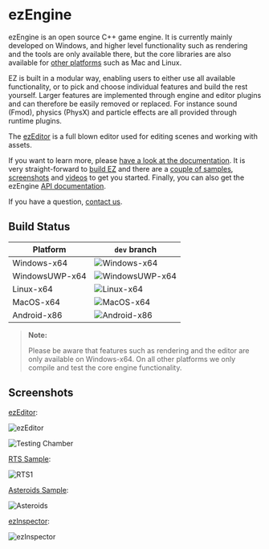# ezEngine

ezEngine is an open source C++ game engine. It is currently mainly developed on Windows, and higher level functionality such as rendering and the tools are only available there, but the core libraries are also available for [other platforms](http://ezengine.net/pages/docs/build/supported-platforms.html) such as Mac and Linux.

EZ is built in a modular way, enabling users to either use all available functionality, or to pick and choose individual features and build the rest yourself. Larger features are implemented through engine and editor plugins and can therefore be easily removed or replaced. For instance sound (Fmod), physics (PhysX) and particle effects are all provided through runtime plugins.

The [ezEditor](http://ezengine.net/pages/getting-started/editor-overview.html) is a full blown editor used for editing scenes and working with assets.

If you want to learn more, please [have a look at the documentation](http://ezengine.net/). It is very straight-forward to [build EZ](http://ezengine.net/pages/docs/build/building-ez.html) and there are a [couple of samples](http://ezengine.net/pages/samples/samples-overview.html), [screenshots](http://ezengine.net/pages/samples/screenshots.html) and [videos](http://ezengine.net/pages/getting-started/videos.html) to get you started. Finally, you can also get the ezEngine [API documentation](http://ezengine.net/pages/docs/api-docs.html).

If you have a question, [contact us](http://ezengine.net/pages/contact.html).

## Build Status

| Platform        | `dev` branch  |
| ------          | ------        |
| Windows-x64     | ![Windows-x64](https://img.shields.io/azure-devops/build/ezEngineCI/3be75850-43b5-4a0a-a9b3-9b1693a5beed/10/dev?style=flat-square) |
| WindowsUWP-x64  | ![WindowsUWP-x64](https://img.shields.io/azure-devops/build/ezEngineCI/3be75850-43b5-4a0a-a9b3-9b1693a5beed/11/dev?style=flat-square) |
| Linux-x64       | ![Linux-x64](https://img.shields.io/azure-devops/build/ezEngineCI/3be75850-43b5-4a0a-a9b3-9b1693a5beed/9/dev?style=flat-square) |
| MacOS-x64       | ![MacOS-x64](https://img.shields.io/azure-devops/build/ezEngineCI/3be75850-43b5-4a0a-a9b3-9b1693a5beed/8/dev?style=flat-square) |
| Android-x86     | ![Android-x86](https://img.shields.io/azure-devops/build/ezEngineCI/3be75850-43b5-4a0a-a9b3-9b1693a5beed/12/dev?style=flat-square) |

> **Note:**
>
> Please be aware that features such as rendering and the editor are only available on Windows-x64. On all other platforms we only compile and test the core engine functionality.

## Screenshots

[ezEditor](https://ezengine.net/pages/getting-started/editor-overview.html):

![ezEditor](https://ezengine.net/pages/docs/editor/media/ezEditor.jpg)

![Testing Chamber](https://ezengine.net/pages/samples/media/tc1.jpg)

[RTS Sample](https://ezengine.net/pages/samples/rts.html):

![RTS1](https://ezengine.net/pages/samples/media/rts1.jpg)

[Asteroids Sample](https://ezengine.net/pages/samples/asteroids.html):

![Asteroids](https://ezengine.net/pages/samples/media/asteroids1.jpg)

[ezInspector](https://ezengine.net/pages/docs/tools/inspector.html):

![ezInspector](https://ezengine.net/pages/docs/tools/media/inspector.jpg)
